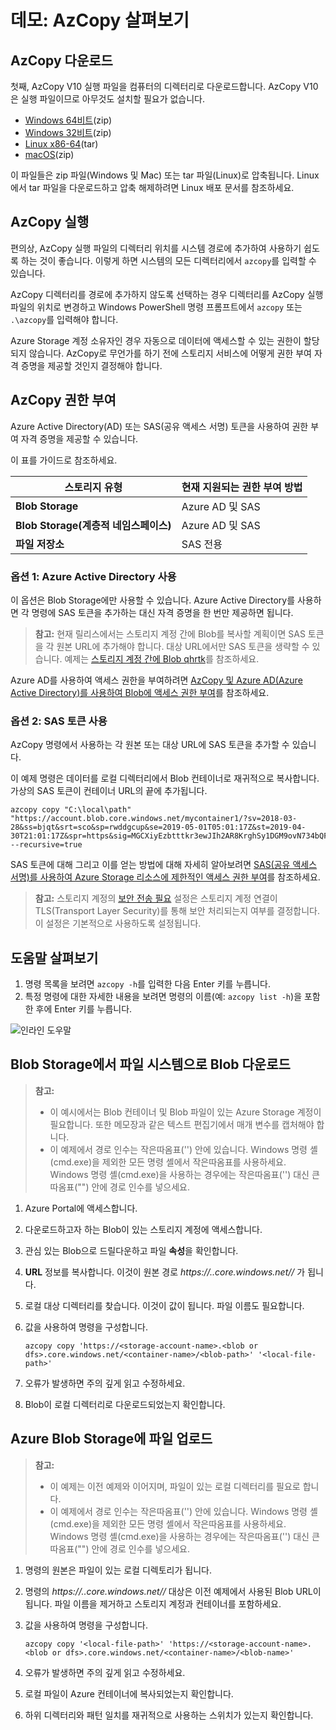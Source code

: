 # 데모: AzCopy 살펴보기

## AzCopy 다운로드

첫째, AzCopy V10 실행 파일을 컴퓨터의 디렉터리로 다운로드합니다. AzCopy V10은 실행 파일이므로 아무것도 설치할 필요가 없습니다.

- [Windows 64비트](https://aka.ms/downloadazcopy-v10-windows)(zip)
- [Windows 32비트](https://aka.ms/downloadazcopy-v10-windows-32bit)(zip)
- [Linux x86-64](https://aka.ms/downloadazcopy-v10-linux)(tar)
- [macOS](https://aka.ms/downloadazcopy-v10-mac)(zip)

이 파일들은 zip 파일(Windows 및 Mac) 또는 tar 파일(Linux)로 압축됩니다. Linux에서 tar 파일을 다운로드하고 압축 해제하려면 Linux 배포 문서를 참조하세요.

## AzCopy 실행

편의상, AzCopy 실행 파일의 디렉터리 위치를 시스템 경로에 추가하여 사용하기 쉽도록 하는 것이 좋습니다. 이렇게 하면 시스템의 모든 디렉터리에서 `azcopy`를 입력할 수 있습니다.

AzCopy 디렉터리를 경로에 추가하지 않도록 선택하는 경우 디렉터리를 AzCopy 실행 파일의 위치로 변경하고 Windows PowerShell 명령 프롬프트에서 `azcopy` 또는 `.\azcopy`를 입력해야 합니다.

Azure Storage 계정 소유자인 경우 자동으로 데이터에 액세스할 수 있는 권한이 할당되지 않습니다. AzCopy로 무언가를 하기 전에 스토리지 서비스에 어떻게 권한 부여 자격 증명을 제공할 것인지 결정해야 합니다. 

## AzCopy 권한 부여

Azure Active Directory(AD) 또는 SAS(공유 액세스 서명) 토큰을 사용하여 권한 부여 자격 증명을 제공할 수 있습니다.

이 표를 가이드로 참조하세요.

| 스토리지 유형 | 현재 지원되는 권한 부여 방법 |
|--|--|
|**Blob Storage** | Azure AD 및 SAS |
|**Blob Storage(계층적 네임스페이스)** | Azure AD 및 SAS |
|**파일 저장소** | SAS 전용 |

### 옵션 1: Azure Active Directory 사용

이 옵션은 Blob Storage에만 사용할 수 있습니다. Azure Active Directory를 사용하면 각 명령에 SAS 토큰을 추가하는 대신 자격 증명을 한 번만 제공하면 됩니다.  

> **참고:** 현재 릴리스에서는 스토리지 계정 간에 Blob를 복사할 계획이면 SAS 토큰을 각 원본 URL에 추가해야 합니다. 대상 URL에서만 SAS 토큰을 생략할 수 있습니다. 예제는 [스토리지 계정 간에 Blob qhrtk](https://docs.microsoft.com/azure/storage/common/storage-use-azcopy-v10#transfer-data)를 참조하세요.

Azure AD를 사용하여 액세스 권한을 부여하려면 [AzCopy 및 Azure AD(Azure Active Directory)를 사용하여 Blob에 액세스 권한 부여](https://docs.microsoft.com/azure/storage/common/storage-use-azcopy-authorize-azure-active-directory)를 참조하세요.

### 옵션 2: SAS 토큰 사용

AzCopy 명령에서 사용하는 각 원본 또는 대상 URL에 SAS 토큰을 추가할 수 있습니다.

이 예제 명령은 데이터를 로컬 디렉터리에서 Blob 컨테이너로 재귀적으로 복사합니다. 가상의 SAS 토큰이 컨테이너 URL의 끝에 추가됩니다.

```azcopy
azcopy copy "C:\local\path" "https://account.blob.core.windows.net/mycontainer1/?sv=2018-03-28&ss=bjqt&srt=sco&sp=rwddgcup&se=2019-05-01T05:01:17Z&st=2019-04-30T21:01:17Z&spr=https&sig=MGCXiyEzbtttkr3ewJIh2AR8KrghSy1DGM9ovN734bQF4%3D" --recursive=true
```

SAS 토큰에 대해 그리고 이를 얻는 방법에 대해 자세히 알아보려면 [SAS(공유 액세스 서명)를 사용하여 Azure Storage 리소스에 제한적인 액세스 권한 부여](https://docs.microsoft.com/azure/storage/common/storage-sas-overview)를 참조하세요.

> **참고:** 스토리지 계정의 [보안 전송 필요](storage-require-secure-transfer.md) 설정은 스토리지 계정 연결이 TLS(Transport Layer Security)를 통해 보안 처리되는지 여부를 결정합니다. 이 설정은 기본적으로 사용하도록 설정됩니다.   

## 도움말 살펴보기

1. 명령 목록을 보려면 `azcopy -h`를 입력한 다음 Enter 키를 누릅니다.
2. 특정 명령에 대한 자세한 내용을 보려면 명령의 이름(예: `azcopy list -h`)을 포함한 후에 Enter 키를 누릅니다.

![인라인 도우말](Images/azcopy-inline-help.png)

## Blob Storage에서 파일 시스템으로 Blob 다운로드

>**참고:**
>- 이 예시에서는 Blob 컨테이너 및 Blob 파일이 있는 Azure Storage 계정이 필요합니다. 또한 메모장과 같은 텍스트 편집기에서 매개 변수를 캡처해야 합니다.
>- 이 예제에서 경로 인수는 작은따옴표('') 안에 있습니다. Windows 명령 셸(cmd.exe)을 제외한 모든 명령 셸에서 작은따옴표를 사용하세요. Windows 명령 셸(cmd.exe)을 사용하는 경우에는 작은따옴표('') 대신 큰따옴표("") 안에 경로 인수를 넣으세요.

1. Azure Portal에 액세스합니다.
2. 다운로드하고자 하는 Blob이 있는 스토리지 계정에 액세스합니다.
3. 관심 있는 Blob으로 드릴다운하고 파일 **속성**을 확인합니다.
4. **URL** 정보를 복사합니다. 이것이 원본 경로 *https://<storage-account-name>.<blob or dfs>.core.windows.net/<container-name>/<blob-path>* 가 됩니다.
5. 로컬 대상 디렉터리를 찾습니다. 이것이 *<local-file-path>* 값이 됩니다. 파일 이름도 필요합니다.
6. 값을 사용하여 명령을 구성합니다.

    ```
    azcopy copy 'https://<storage-account-name>.<blob or dfs>.core.windows.net/<container-name>/<blob-path>' '<local-file-path>'
    ```
    
7. 오류가 발생하면 주의 깊게 읽고 수정하세요.
8. Blob이 로컬 디렉터리로 다운로드되었는지 확인합니다. 

## Azure Blob Storage에 파일 업로드

>**참고:**
>- 이 예제는 이전 예제와 이어지며, 파일이 있는 로컬 디렉터리를 필요로 합니다.
>- 이 예제에서 경로 인수는 작은따옴표('') 안에 있습니다. Windows 명령 셸(cmd.exe)을 제외한 모든 명령 셸에서 작은따옴표를 사용하세요. Windows 명령 셸(cmd.exe)을 사용하는 경우에는 작은따옴표('') 대신 큰따옴표("") 안에 경로 인수를 넣으세요.

1. 명령의 *<local-file-path>* 원본은 파일이 있는 로컬 디렉토리가 됩니다. 
2. 명령의 *https://<storage-account-name>.<blob or dfs>.core.windows.net/<container-name>/<blob-name>* 대상은 이전 예제에서 사용된 Blob URL이 됩니다. 파일 이름을 제거하고 스토리지 계정과 컨테이너를 포함하세요. 
3. 값을 사용하여 명령을 구성합니다.

    ```
    azcopy copy '<local-file-path>' 'https://<storage-account-name>.<blob or dfs>.core.windows.net/<container-name>/<blob-name>'
    ```

5. 오류가 발생하면 주의 깊게 읽고 수정하세요.
6. 로컬 파일이 Azure 컨테이너에 복사되었는지 확인합니다. 
7. 하위 디렉터리와 패턴 일치를 재귀적으로 사용하는 스위치가 있는지 확인합니다.
